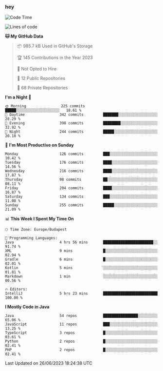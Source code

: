 ### hey

<!--START_SECTION:waka-->
![Code Time](http://img.shields.io/badge/Code%20Time-901%20hrs%2042%20mins-blue)

![Lines of code](https://img.shields.io/badge/From%20Hello%20World%20I%27ve%20Written-983.9%20thousand%20lines%20of%20code-blue)

**🐱 My GitHub Data** 

> 📦 985.7 kB Used in GitHub's Storage 
 > 
> 🏆 145 Contributions in the Year 2023
 > 
> 🚫 Not Opted to Hire
 > 
> 📜 12 Public Repositories 
 > 
> 🔑 68 Private Repositories 
 > 
**I'm a Night 🦉** 

```text
🌞 Morning                225 commits         █████░░░░░░░░░░░░░░░░░░░░   18.61 % 
🌆 Daytime                342 commits         ███████░░░░░░░░░░░░░░░░░░   28.29 % 
🌃 Evening                398 commits         ████████░░░░░░░░░░░░░░░░░   32.92 % 
🌙 Night                  244 commits         █████░░░░░░░░░░░░░░░░░░░░   20.18 % 
```
📅 **I'm Most Productive on Sunday** 

```text
Monday                   126 commits         ███░░░░░░░░░░░░░░░░░░░░░░   10.42 % 
Tuesday                  176 commits         ████░░░░░░░░░░░░░░░░░░░░░   14.56 % 
Wednesday                216 commits         ████░░░░░░░░░░░░░░░░░░░░░   17.87 % 
Thursday                 98 commits          ██░░░░░░░░░░░░░░░░░░░░░░░   08.11 % 
Friday                   204 commits         ████░░░░░░░░░░░░░░░░░░░░░   16.87 % 
Saturday                 134 commits         ███░░░░░░░░░░░░░░░░░░░░░░   11.08 % 
Sunday                   255 commits         █████░░░░░░░░░░░░░░░░░░░░   21.09 % 
```


📊 **This Week I Spent My Time On** 

```text
🕑︎ Time Zone: Europe/Budapest

💬 Programming Languages: 
Java                     4 hrs 56 mins       ███████████████████████░░   91.74 % 
XML                      9 mins              █░░░░░░░░░░░░░░░░░░░░░░░░   02.94 % 
Gradle                   6 mins              █░░░░░░░░░░░░░░░░░░░░░░░░   02.01 % 
Kotlin                   5 mins              ░░░░░░░░░░░░░░░░░░░░░░░░░   01.81 % 
Markdown                 1 min               ░░░░░░░░░░░░░░░░░░░░░░░░░   00.56 % 

🔥 Editors: 
IntelliJ                 5 hrs 23 mins       █████████████████████████   100.00 % 
```

**I Mostly Code in Java** 

```text
Java                     54 repos            ████████████████░░░░░░░░░   65.06 % 
JavaScript               11 repos            ███░░░░░░░░░░░░░░░░░░░░░░   13.25 % 
TypeScript               3 repos             █░░░░░░░░░░░░░░░░░░░░░░░░   03.61 % 
Python                   2 repos             █░░░░░░░░░░░░░░░░░░░░░░░░   02.41 % 
PHP                      2 repos             █░░░░░░░░░░░░░░░░░░░░░░░░   02.41 % 
```




 Last Updated on 26/06/2023 18:24:38 UTC
<!--END_SECTION:waka-->
